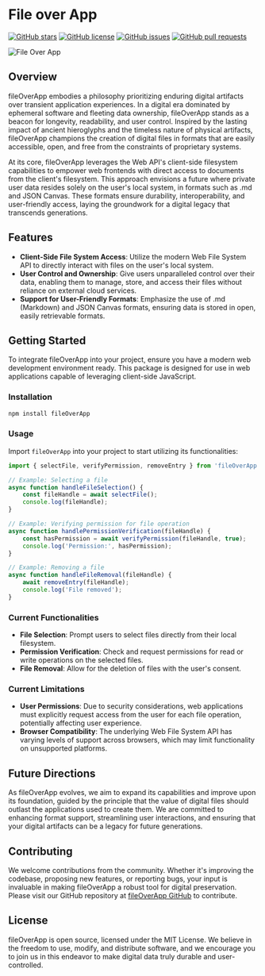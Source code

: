 # File over App


[![GitHub stars](https://img.shields.io/github/stars/simonorzel26/file-over-app.svg)](https://github.com/simonorzel26/file-over-app/stargazers)
[![GitHub license](https://img.shields.io/github/license/simonorzel26/file-over-app.svg)](https://github.com/simonorzel26/file-over-app/blob/main/LICENSE)
[![GitHub issues](https://img.shields.io/github/issues/simonorzel26/file-over-app.svg)](https://github.com/simonorzel26/file-over-app/issues)
[![GitHub pull requests](https://img.shields.io/github/issues-pr/simonorzel26/file-over-app.svg)](https://github.com/simonorzel26/file-over-app/pulls)


![File Over App](https://i.imgur.com/xD5srDY.png)

## Overview

fileOverApp embodies a philosophy prioritizing enduring digital artifacts over transient application experiences. In a digital era dominated by ephemeral software and fleeting data ownership, fileOverApp stands as a beacon for longevity, readability, and user control. Inspired by the lasting impact of ancient hieroglyphs and the timeless nature of physical artifacts, fileOverApp champions the creation of digital files in formats that are easily accessible, open, and free from the constraints of proprietary systems.

At its core, fileOverApp leverages the Web API's client-side filesystem capabilities to empower web frontends with direct access to documents from the client's filesystem. This approach envisions a future where private user data resides solely on the user's local system, in formats such as .md and JSON Canvas. These formats ensure durability, interoperability, and user-friendly access, laying the groundwork for a digital legacy that transcends generations.

## Features

- **Client-Side File System Access**: Utilize the modern Web File System API to directly interact with files on the user's local system.
- **User Control and Ownership**: Give users unparalleled control over their data, enabling them to manage, store, and access their files without reliance on external cloud services.
- **Support for User-Friendly Formats**: Emphasize the use of .md (Markdown) and JSON Canvas formats, ensuring data is stored in open, easily retrievable formats.

## Getting Started

To integrate fileOverApp into your project, ensure you have a modern web development environment ready. This package is designed for use in web applications capable of leveraging client-side JavaScript.

### Installation

```bash
npm install fileOverApp
```

### Usage

Import `fileOverApp` into your project to start utilizing its functionalities:

```javascript
import { selectFile, verifyPermission, removeEntry } from 'fileOverApp';

// Example: Selecting a file
async function handleFileSelection() {
    const fileHandle = await selectFile();
    console.log(fileHandle);
}

// Example: Verifying permission for file operation
async function handlePermissionVerification(fileHandle) {
    const hasPermission = await verifyPermission(fileHandle, true);
    console.log('Permission:', hasPermission);
}

// Example: Removing a file
async function handleFileRemoval(fileHandle) {
    await removeEntry(fileHandle);
    console.log('File removed');
}
```

### Current Functionalities

- **File Selection**: Prompt users to select files directly from their local filesystem.
- **Permission Verification**: Check and request permissions for read or write operations on the selected files.
- **File Removal**: Allow for the deletion of files with the user's consent.

### Current Limitations

- **User Permissions**: Due to security considerations, web applications must explicitly request access from the user for each file operation, potentially affecting user experience.
- **Browser Compatibility**: The underlying Web File System API has varying levels of support across browsers, which may limit functionality on unsupported platforms.

## Future Directions

As fileOverApp evolves, we aim to expand its capabilities and improve upon its foundation, guided by the principle that the value of digital files should outlast the applications used to create them. We are committed to enhancing format support, streamlining user interactions, and ensuring that your digital artifacts can be a legacy for future generations.

## Contributing

We welcome contributions from the community. Whether it's improving the codebase, proposing new features, or reporting bugs, your input is invaluable in making fileOverApp a robust tool for digital preservation. Please visit our GitHub repository at [fileOverApp GitHub](https://github.com/simonorzel26/ts-npm-package-boilerplate) to contribute.

## License

fileOverApp is open source, licensed under the MIT License. We believe in the freedom to use, modify, and distribute software, and we encourage you to join us in this endeavor to make digital data truly durable and user-controlled.